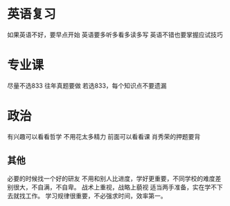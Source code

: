 # 英语复习
如果英语不好，要早点开始
英语要多听多看多读多写
英语不错也要掌握应试技巧

# 专业课
尽量不选833
往年真题要做
若选833，每个知识点不要遗漏

# 政治
有兴趣可以看看哲学
不用花太多精力
前面可以看看课
肖秀荣的押题要背

## 其他
必要的时候找一个好的研友
不用和别人比进度，学好更重要，不同学校的难度差别很大，不自满，不自卑。
战术上重视，战略上藐视
适当两手准备，实在学不下去就找工作。
学习规律很重要，不必强求时间，效率第一。